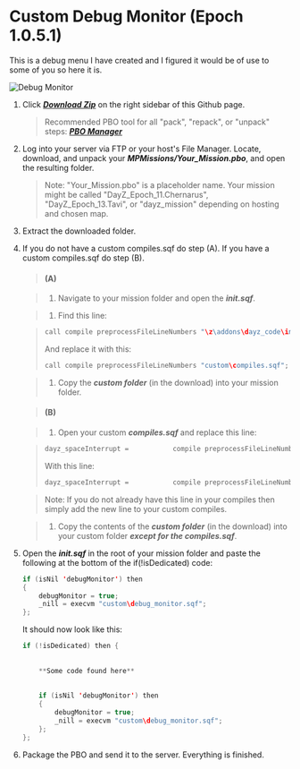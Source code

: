 Custom Debug Monitor
(Epoch 1.0.5.1)
============

This is a debug menu I have created and I figured it would be of use to some of you so here it is.


![Debug Monitor](https://fbcdn-sphotos-f-a.akamaihd.net/hphotos-ak-xpf1/t1.0-9/10492282_780169578712954_6075501529329797732_n.jpg)


1. Click ***[Download Zip](https://github.com/noxsicarius/Custom-Debug-Menu/archive/master.zip)*** on the right sidebar of this Github page.

	> Recommended PBO tool for all "pack", "repack", or "unpack" steps: ***[PBO Manager](http://www.armaholic.com/page.php?id=16369)***

1. Log into your server via FTP or your host's File Manager. Locate, download, and unpack your ***MPMissions/Your_Mission.pbo***, and open the resulting folder.
 
	> Note: "Your_Mission.pbo" is a placeholder name. Your mission might be called "DayZ_Epoch_11.Chernarus", "DayZ_Epoch_13.Tavi", or "dayz_mission" depending on hosting and chosen map.

1. Extract the downloaded folder.

1. If you do not have a custom compiles.sqf do step (A). If you have a custom compiles.sqf do step (B).
	   
	> #### (A)

	> 1. Navigate to your mission folder and open the ***init.sqf***.

	> 1. Find this line:

	> 	~~~~java
	> 	call compile preprocessFileLineNumbers "\z\addons\dayz_code\init\compiles.sqf";
	> 	~~~~
	> 	And replace it with this:
	> 	~~~~java
	> 	call compile preprocessFileLineNumbers "custom\compiles.sqf";
	> 	~~~~

	> 1. Copy the ***custom folder*** (in the download) into your mission folder.
	
	> #### (B)

	> 1. Open your custom ***compiles.sqf*** and replace this line:

	> 	~~~~java
	>	dayz_spaceInterrupt =			compile preprocessFileLineNumbers "\z\addons\dayz_code\actions\dayz_spaceInterrupt.sqf";
	> 	~~~~
	> With this line:
	> 	~~~~java
	>	dayz_spaceInterrupt =			compile preprocessFileLineNumbers "custom\dayz_spaceInterrupt.sqf";
	> 	~~~~
	
	> 	Note: If you do not already have this line in your compiles then simply add the new line to your custom compiles.
	
	> 1. Copy the contents of the ***custom folder*** (in the download) into your custom folder ***except for the compiles.sqf***.
	
1. Open the ***init.sqf*** in the root of your mission folder and paste the following at the bottom of the if(!isDedicated) code:

	~~~~java
	if (isNil 'debugMonitor') then 
	{
		debugMonitor = true;
		_nill = execvm "custom\debug_monitor.sqf";
	};
	~~~~

	It should now look like this:
	
	~~~~java
	if (!isDedicated) then {
		
		
		**Some code found here**
		
		
		if (isNil 'debugMonitor') then 
		{
			debugMonitor = true;
			_nill = execvm "custom\debug_monitor.sqf";
		};
	};
	~~~~
  
1. Package the PBO and send it to the server. Everything is finished.
